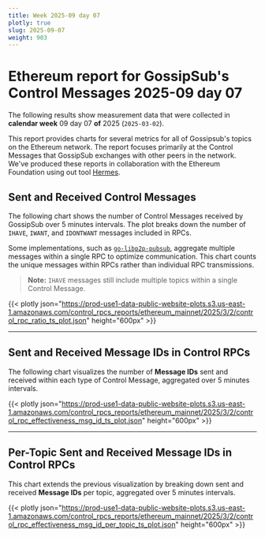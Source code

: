 ```yaml
---
title: Week 2025-09 day 07
plotly: true
slug: 2025-09-07
weight: 903
---
```


# Ethereum report for GossipSub's Control Messages 2025-09 day 07

The following results show measurement data that were collected in **calendar week** 09  day 07 **of** 
2025 (`2025-03-02`).

This report provides charts for several metrics for all of Gossipsub's topics on the Ethereum network.
The report focuses primarily at the Control Messages that GossipSub exchanges with other peers in the network.
We've produced these reports in collaboration with the Ethereum Foundation using out tool [Hermes](/tools/hermes/).

## Sent and Received Control Messages

The following chart shows the number of Control Messages received by GossipSub over 5 minutes intervals. The plot breaks down the number of `IHAVE`, `IWANT`, and `IDONTWANT` messages included in RPCs.

Some implementations, such as [`go-libp2p-pubsub`](https://github.com/libp2p/go-libp2p-pubsub), aggregate multiple messages within a single RPC to optimize communication. This chart counts the unique messages within RPCs rather than individual RPC transmissions.

> **Note:** `IHAVE` messages still include multiple topics within a single Control Message.

{{< plotly json="https://prod-use1-data-public-website-plots.s3.us-east-1.amazonaws.com/control_rpcs_reports/ethereum_mainnet/2025/3/2/control_rpc_ratio_ts_plot.json" height="600px" >}}

---

## Sent and Received Message IDs in Control RPCs

The following chart visualizes the number of **Message IDs** sent and received within each type of Control Message, aggregated over 5 minutes intervals.

{{< plotly json="https://prod-use1-data-public-website-plots.s3.us-east-1.amazonaws.com/control_rpcs_reports/ethereum_mainnet/2025/3/2/control_rpc_effectiveness_msg_id_ts_plot.json" height="600px" >}}

---

## Per-Topic Sent and Received Message IDs in Control RPCs

This chart extends the previous visualization by breaking down sent and received **Message IDs** per topic, aggregated over 5 minutes intervals.

{{< plotly json="https://prod-use1-data-public-website-plots.s3.us-east-1.amazonaws.com/control_rpcs_reports/ethereum_mainnet/2025/3/2/control_rpc_effectiveness_msg_id_per_topic_ts_plot.json" height="600px" >}}